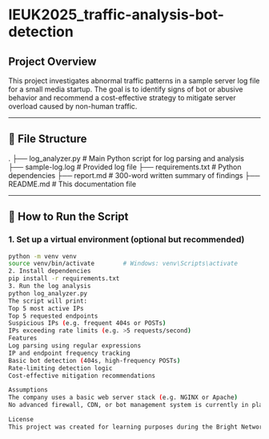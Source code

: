 # IEUK2025_traffic-analysis-bot-detection

## Project Overview
This project investigates abnormal traffic patterns in a sample server log file for a small media startup. The goal is to identify signs of bot or abusive behavior and recommend a cost-effective strategy to mitigate server overload caused by non-human traffic.

---

## 📂 File Structure
.
├── log_analyzer.py # Main Python script for log parsing and analysis
├── sample-log.log # Provided log file 
├── requirements.txt # Python dependencies
├── report.md # 300-word written summary of findings
├── README.md # This documentation file


---

## 🚀 How to Run the Script

### 1. Set up a virtual environment (optional but recommended)

```bash
python -m venv venv
source venv/bin/activate        # Windows: venv\Scripts\activate
2. Install dependencies
pip install -r requirements.txt
3. Run the log analysis
python log_analyzer.py
The script will print:
Top 5 most active IPs
Top 5 requested endpoints
Suspicious IPs (e.g. frequent 404s or POSTs)
IPs exceeding rate limits (e.g. >5 requests/second)
Features
Log parsing using regular expressions
IP and endpoint frequency tracking
Basic bot detection (404s, high-frequency POSTs)
Rate-limiting detection logic
Cost-effective mitigation recommendations

Assumptions
The company uses a basic web server stack (e.g. NGINX or Apache)
No advanced firewall, CDN, or bot management system is currently in place

License
This project was created for learning purposes during the Bright Network IEUK 2025 internship and is not licensed for commercial use.
